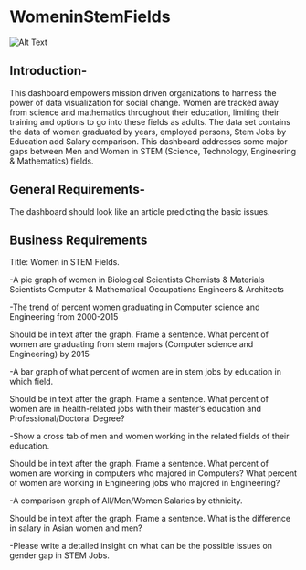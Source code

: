# WomeninStemFields
![Alt Text](URL)

## Introduction-
This dashboard empowers mission driven organizations to harness the power of data visualization for social change. Women are tracked away from science and mathematics throughout their education, limiting their training and options to go into these fields as adults. The data set contains the data of women graduated by years, employed persons, Stem Jobs by Education add Salary comparison. This dashboard addresses some major gaps between Men and Women in STEM (Science, Technology, Engineering & Mathematics) fields.

## General Requirements-
The dashboard should look like an article predicting the basic issues.

## Business Requirements
Title: Women in STEM Fields.

-A pie graph of women in
Biological Scientists
Chemists & Materials Scientists
Computer & Mathematical Occupations
Engineers & Architects

-The trend of percent women graduating in Computer science and Engineering from 2000-2015

Should be in text after the graph. Frame a sentence.
What percent of women are graduating from stem majors (Computer science and Engineering) by 2015

-A bar graph of what percent of women are in stem jobs by education in which field.

Should be in text after the graph. Frame a sentence.
What percent of women are in health-related jobs with their master’s education and Professional/Doctoral Degree?

-Show a cross tab of men and women working in the related fields of their education.

Should be in text after the graph. Frame a sentence.
What percent of women are working in computers who majored in Computers?
What percent of women are working in Engineering jobs who majored in Engineering?

-A comparison graph of All/Men/Women Salaries by ethnicity.

Should be in text after the graph. Frame a sentence.
What is the difference in salary in Asian women and men?

-Please write a detailed insight on what can be the possible issues on gender gap in STEM Jobs.
